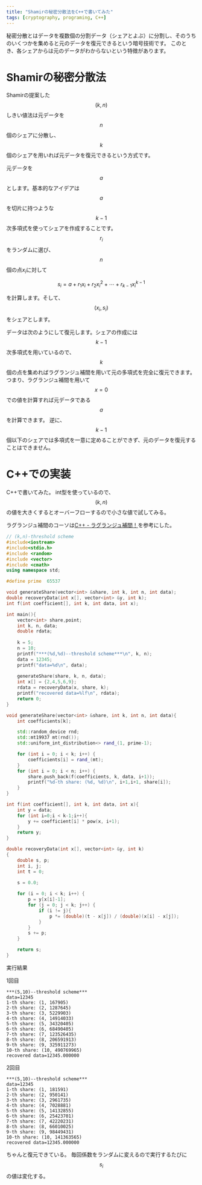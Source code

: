 ```yaml
---
title: "Shamirの秘密分散法をC++で書いてみた"
tags: [cryptography, programing, C++]
---
```


秘密分散とはデータを複数個の分割データ（シェアとよぶ）に分割し、そのうちのいくつかを集めると元のデータを復元できるという暗号技術です。
このとき、各シェアからは元のデータがわからないという特徴があります。

# Shamirの秘密分散法

Shamirの提案した$$(k,n)$$しきい値法は元データを$$n$$個のシェアに分散し、$$k$$個のシェアを用いれば元データを復元できるという方式です。

元データを$$a$$とします。基本的なアイデアは$$a$$を切片に持つような$$k-1$$次多項式を使ってシェアを作成することです。$$r_i$$をランダムに選び、$$n$$個の点$x_i$に対して

$$
	s_i = a + r_1x_i + r_2x_i^{2} + \cdots + r_{k-1}x_i^{k-1}
$$

を計算します。そして、$$(x_i, s_i)$$をシェアとします。

データは次のようにして復元します。シェアの作成には$$k-1$$次多項式を用いているので、$$k$$個の点を集めればラグランジュ補間を用いて元の多項式を完全に復元できます。つまり、ラグランジュ補間を用いて$$x=0$$での値を計算すれば元データである$$a$$を計算できます。
逆に、$$k-1$$個以下のシェアでは多項式を一意に定めることができず、元のデータを復元することはできません。


# C++での実装

C++で書いてみた。
int型を使っているので、$$(k,n)$$の値を大きくするとオーバーフローするので小さな値で試してみる。

ラグランジュ補間のコーソは[C++ - ラグランジュ補間！](https://www.mk-mode.com/octopress/2013/03/10/cpp-interpolate-lagrange/)を参考にした。

```c++
// (k,n)-threshold scheme
#include<iostream>
#include<stdio.h>
#include <random>
#include <vector>
#include <cmath>
using namespace std;

#define prime  65537

void generateShare(vector<int> &share, int k, int n, int data);
double recoveryData(int x[], vector<int> &y, int k);
int f(int coefficient[], int k, int data, int x);

int main(){
    vector<int> share,point;
    int k, n, data;
    double rdata;
    
    k = 5;
    n = 10;
    printf("***(%d,%d)--threshold scheme***\n", k, n);
    data = 12345;
    printf("data=%d\n", data);
    
    generateShare(share, k, n, data);
    int x[] = {2,4,5,6,9};
    rdata = recoveryData(x, share, k);
    printf("recovered data=%lf\n", rdata);
    return 0;
}

void generateShare(vector<int> &share, int k, int n, int data){
    int coefficients[k];

    std::random_device rnd;
    std::mt19937 mt(rnd());
    std::uniform_int_distribution<> rand_(1, prime-1);

    for (int i = 0; i < k; i++) {
        coefficients[i] = rand_(mt);
    }
    for (int i = 0; i < n; i++) {
        share.push_back(f(coefficients, k, data, i+1));
        printf("%d-th share: (%d, %d)\n", i+1,i+1, share[i]);
    }
}

int f(int coefficient[], int k, int data, int x){
    int y = data;
    for (int i=0;i < k-1;i++){
        y += coefficient[i] * pow(x, i+1);
    }
    return y;
}

double recoveryData(int x[], vector<int> &y, int k)
{
    double s, p;
    int i, j;
    int t = 0;
    
    s = 0.0;

    for (i = 0; i < k; i++) {
        p = y[x[i]-1];
        for (j = 0; j < k; j++) {
            if (i != j){
                p *= (double)(t - x[j]) / (double)(x[i] - x[j]);
            }
        }
        s += p;
    }

    return s;
}

```

実行結果

1回目

```
***(5,10)--threshold scheme***
data=12345
1-th share: (1, 167905)
2-th share: (2, 1287645)
3-th share: (3, 5229903)
4-th share: (4, 14914033)
5-th share: (5, 34320405)
6-th share: (6, 68490405)
7-th share: (7, 123526435)
8-th share: (8, 206591913)
9-th share: (9, 325911273)
10-th share: (10, 490769965)
recovered data=12345.000000
```

2回目

```
***(5,10)--threshold scheme***
data=12345
1-th share: (1, 181591)
2-th share: (2, 950141)
3-th share: (3, 2961735)
4-th share: (4, 7028881)
5-th share: (5, 14132855)
6-th share: (6, 25423701)
7-th share: (7, 42220231)
8-th share: (8, 66010025)
9-th share: (9, 98449431)
10-th share: (10, 141363565)
recovered data=12345.000000
```

ちゃんと復元できている。
毎回係数をランダムに変えるので実行するたびに$$s_i$$の値は変化する。